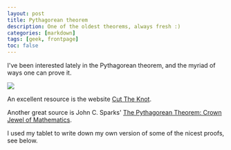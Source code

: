 ```yaml
---
layout: post
title: Pythagorean theorem
description: One of the oldest theorems, always fresh :)
categories: [markdown]
tags: [geek, frontpage]
toc: false
---
```


I've been interested lately in the Pythagorean theorem, and the myriad of ways one can prove it.

![](https://miro.medium.com/max/700/1*SsN2DG__Z5DyOI0uf7hbwQ.png)

An excellent resource is the website [Cut The Knot](https://www.cut-the-knot.org/pythagoras/).

Another great source is John C. Sparks'  [The Pythagorean Theorem: Crown Jewel of Mathematics](http://wpafbstem.com/media/math_resources/pythagorean_theorem.pdf).


I used my tablet to write down my own version of some of the nicest proofs, see below. 

<object data="/archive/blog/pythagoras.pdf" width="800" height="800" type='application/pdf'></object>